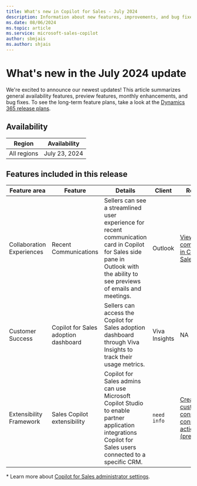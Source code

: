 ```yaml
---
title: What's new in Copilot for Sales - July 2024
description: Information about new features, improvements, and bug fixes in Copilot for Sales July 2024 release.
ms.date: 08/06/2024
ms.topic: article
ms.service: microsoft-sales-copilot
author: sbmjais
ms.author: shjais
---
```


# What's new in the July 2024 update

We're excited to announce our newest updates! This article summarizes general availability features, preview features, monthly enhancements, and bug fixes. To see the long-term feature plans, take a look at the [Dynamics 365 release plans](/dynamics365/release-plans/).

## Availability

| Region      | Availability  |
|-------------|---------------|
| All regions | July 23, 2024 |

## Features included in this release

| Feature area | Feature | Details | Client | Resources | Enabled by * | Availability |
|------------|------------|-------------|------------|----------|-----------|----------|
| Collaboration Experiences|Recent Communications|Sellers can see a streamlined user experience for recent communication card in Copilot for Sales side pane in Outlook with the ability to see previews of emails and meetings. |Outlook|[View recent communication in Copilot for Sales](recent-communications.md)|Automatically|General availability|
|Customer Success|Copilot for Sales adoption dashboard|Sellers can access the Copilot for Sales adoption dashboard through Viva Insights to track their usage metrics.|Viva Insights|NA|Administrator|Private preview|
|Extensibility Framework|Sales Copilot extensibility|Copilot for Sales admins can use Microsoft Copilot Studio to enable partner application integrations Copilot for Sales users connected to a specific CRM.|`need info`|[Create a custom connector and connector action (preview)](custom-connector-action.md)|Administrator|Public preview|


\* Learn more about [Copilot for Sales administrator settings](administrator-settings-for-viva-sales.md).
